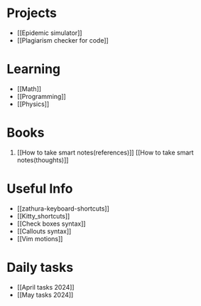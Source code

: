 # Projects
- [[Epidemic simulator]]
- [[Plagiarism checker for code]]

# Learning
- [[Math]]
- [[Programming]]
- [[Physics]]
# Books
1. [[How to take smart notes(references)]]
	[[How to take smart notes(thoughts)]]
# Useful Info
- [[zathura-keyboard-shortcuts]]
- [[Kitty_shortcuts]]
- [[Check boxes syntax]]
- [[Callouts syntax]]
- [[Vim motions]]

# Daily tasks
- [[April tasks 2024]]
- [[May tasks 2024]]